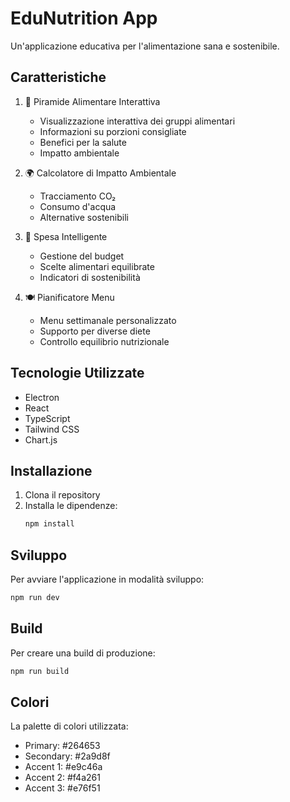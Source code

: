 # EduNutrition App

Un'applicazione educativa per l'alimentazione sana e sostenibile.

## Caratteristiche

1. 🥗 Piramide Alimentare Interattiva
   - Visualizzazione interattiva dei gruppi alimentari
   - Informazioni su porzioni consigliate
   - Benefici per la salute
   - Impatto ambientale

2. 🌍 Calcolatore di Impatto Ambientale
   - Tracciamento CO₂
   - Consumo d'acqua
   - Alternative sostenibili

3. 🛒 Spesa Intelligente
   - Gestione del budget
   - Scelte alimentari equilibrate
   - Indicatori di sostenibilità

4. 🍽️ Pianificatore Menu
   - Menu settimanale personalizzato
   - Supporto per diverse diete
   - Controllo equilibrio nutrizionale

## Tecnologie Utilizzate

- Electron
- React
- TypeScript
- Tailwind CSS
- Chart.js

## Installazione

1. Clona il repository
2. Installa le dipendenze:
   ```bash
   npm install
   ```

## Sviluppo

Per avviare l'applicazione in modalità sviluppo:

```bash
npm run dev
```

## Build

Per creare una build di produzione:

```bash
npm run build
```

## Colori

La palette di colori utilizzata:
- Primary: #264653
- Secondary: #2a9d8f
- Accent 1: #e9c46a
- Accent 2: #f4a261
- Accent 3: #e76f51
